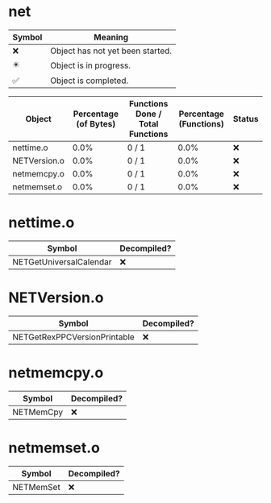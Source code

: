 # net
| Symbol | Meaning 
| ------------- | ------------- 
| :x: | Object has not yet been started. 
| :eight_pointed_black_star: | Object is in progress. 
| :white_check_mark: | Object is completed. 


| Object | Percentage (of Bytes) | Functions Done / Total Functions | Percentage (Functions) | Status 
| ------------- | ------------- | ------------- | ------------- | ------------- 
| nettime.o | 0.0% | 0 / 1 | 0.0% | :x: 
| NETVersion.o | 0.0% | 0 / 1 | 0.0% | :x: 
| netmemcpy.o | 0.0% | 0 / 1 | 0.0% | :x: 
| netmemset.o | 0.0% | 0 / 1 | 0.0% | :x: 


# nettime.o
| Symbol | Decompiled? |
| ------------- | ------------- |
| NETGetUniversalCalendar | :x: |


# NETVersion.o
| Symbol | Decompiled? |
| ------------- | ------------- |
| NETGetRexPPCVersionPrintable | :x: |


# netmemcpy.o
| Symbol | Decompiled? |
| ------------- | ------------- |
| NETMemCpy | :x: |


# netmemset.o
| Symbol | Decompiled? |
| ------------- | ------------- |
| NETMemSet | :x: |


